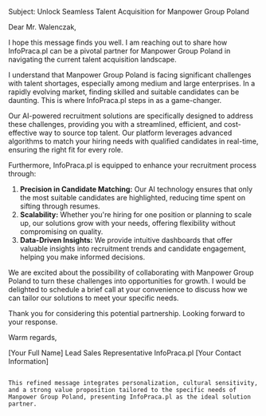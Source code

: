 Subject: Unlock Seamless Talent Acquisition for Manpower Group Poland

Dear Mr. Walenczak,

I hope this message finds you well. I am reaching out to share how InfoPraca.pl can be a pivotal partner for Manpower Group Poland in navigating the current talent acquisition landscape.

I understand that Manpower Group Poland is facing significant challenges with talent shortages, especially among medium and large enterprises. In a rapidly evolving market, finding skilled and suitable candidates can be daunting. This is where InfoPraca.pl steps in as a game-changer.

Our AI-powered recruitment solutions are specifically designed to address these challenges, providing you with a streamlined, efficient, and cost-effective way to source top talent. Our platform leverages advanced algorithms to match your hiring needs with qualified candidates in real-time, ensuring the right fit for every role.

Furthermore, InfoPraca.pl is equipped to enhance your recruitment process through:

1. **Precision in Candidate Matching:** Our AI technology ensures that only the most suitable candidates are highlighted, reducing time spent on sifting through resumes.
2. **Scalability:** Whether you're hiring for one position or planning to scale up, our solutions grow with your needs, offering flexibility without compromising on quality.
3. **Data-Driven Insights:** We provide intuitive dashboards that offer valuable insights into recruitment trends and candidate engagement, helping you make informed decisions.

We are excited about the possibility of collaborating with Manpower Group Poland to turn these challenges into opportunities for growth. I would be delighted to schedule a brief call at your convenience to discuss how we can tailor our solutions to meet your specific needs.

Thank you for considering this potential partnership. Looking forward to your response.

Warm regards,

[Your Full Name]
Lead Sales Representative
InfoPraca.pl
[Your Contact Information]
```

This refined message integrates personalization, cultural sensitivity, and a strong value proposition tailored to the specific needs of Manpower Group Poland, presenting InfoPraca.pl as the ideal solution partner.